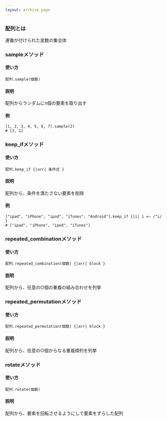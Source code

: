 ```yaml
---
layout: archive_page
---
```

### 配列とは
連番が付けられた変数の集合体

### sampleメソッド
#### 使い方
    配列.sample(個数)

#### 説明
配列からランダムにn個の要素を取り出す

#### 例
    [1, 2, 3, 4, 5, 6, 7].sample(2)
    # [3, 1]

### keep_ifメソッド
#### 使い方
    配列.keep_if {|arr| 条件式 }

#### 説明
配列から、条件を満たさない要素を削除

#### 例
    ["ipad", "iPhone", "ipod", "iTunes", "Android"].keep_if {|i| i =~ /^i/ }
    # ["ipad", "iPhone", "ipod", "iTunes"]

### repeated_combinationメソッド
#### 使い方
    配列.repeated_combination(個数) {|arr| block }

#### 説明
配列から、任意の○個の重複の組み合わせを列挙

### repeated_permutationメソッド
#### 使い方
    配列.repeated_permutation(個数) {|arr| block }

#### 説明
配列から、任意の○個からなる重複順列を列挙

### rotateメソッド
#### 使い方
    配列.rotate(個数)

#### 説明
配列から、要素を回転させるようにして要素をずらした配列